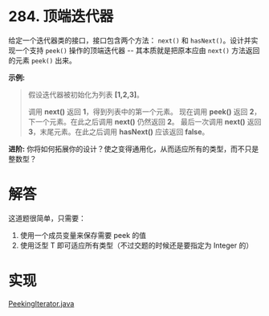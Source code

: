# 284. 顶端迭代器

给定一个迭代器类的接口，接口包含两个方法： `next()` 和 `hasNext()`。设计并实现一个支持 `peek()` 操作的顶端迭代器 -- 其本质就是把原本应由 `next()` 方法返回的元素 `peek()` 出来。

**示例:**

> 假设迭代器被初始化为列表 **[1,2,3]**。
>
> 调用 **next()** 返回 **1**，得到列表中的第一个元素。
> 现在调用 **peek()** 返回 **2**，下一个元素。在此之后调用 **next()** 仍然返回 **2**。
> 最后一次调用 **next()** 返回 **3**，末尾元素。在此之后调用 **hasNext()** 应该返回 **false**。


**进阶:** 你将如何拓展你的设计？使之变得通用化，从而适应所有的类型，而不只是整数型？

# 解答

这道题很简单，只需要：
1. 使用一个成员变量来保存需要 peek 的值
2. 使用泛型 T 即可适应所有类型（不过交题的时候还是要指定为 Integer 的）

# 实现

[PeekingIterator.java](https://github.com/afei-cn/LeetCode/blob/master/284.%20Peeking%20Iterator/src/PeekingIterator.java)